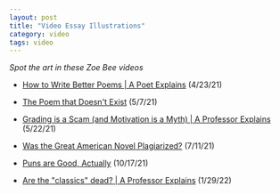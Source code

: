```yaml
---
layout: post
title: "Video Essay Illustrations"
category: video
tags: video
---
```


_Spot the art in these Zoe Bee videos_ 

* [How to Write Better Poems \| A Poet Explains](https://www.youtube.com/watch?v=arE2yyQe1PY) (4/23/21)

* [The Poem that Doesn't Exist](https://www.youtube.com/watch?v=d_6-SqyfcBA) (5/7/21)

* [Grading is a Scam \(and Motivation is a Myth\) \| A Professor Explains](https://www.youtube.com/watch?v=fe-SZ_FPZew) (5/22/21)

* [Was the Great American Novel Plagiarized?](https://www.youtube.com/watch?v=a7xvYYZdj-s) (7/11/21)

* [Puns are Good, Actually](https://www.youtube.com/watch?v=t03W1OW7lvo) (10/17/21)

* [Are the "classics" dead? \| A Professor Explains](https://youtu.be/-Jz8TyY2M1E) (1/29/22)

